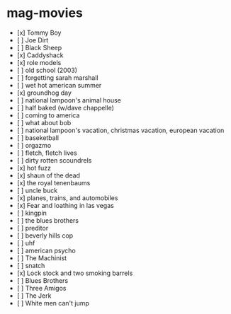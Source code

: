 mag-movies
==========
<ul>
<li>[x] Tommy Boy</li>
<li>[ ] Joe Dirt</li>
<li>[ ] Black Sheep</li>
<li>[x] Caddyshack</li>
<li>[x] role models</li>
<li>[ ] old school (2003)</li>
<li>[ ] forgetting sarah marshall</li>
<li>[ ] wet hot american summer</li>
<li>[x] groundhog day</li>
<li>[ ] national lampoon's animal house</li>
<li>[ ] half baked (w/dave chappelle)</li>
<li>[ ] coming to america</li>
<li>[ ] what about bob</li>
<li>[ ] national lampoon's vacation, christmas vacation, european vacation</li>
<li>[ ] baseketball</li>
<li>[ ] orgazmo</li>
<li>[ ] fletch, fletch lives</li>
<li>[ ] dirty rotten scoundrels</li>
<li>[x] hot fuzz</li>
<li>[x] shaun of the dead</li>
<li>[x] the royal tenenbaums</li>
<li>[ ] uncle buck</li>
<li>[x] planes, trains, and automobiles</li>
<li>[x] Fear and loathing in las vegas</li>
<li>[ ] kingpin</li>
<li>[ ] the blues brothers</li>
<li>[ ] preditor</li>
<li>[ ] beverly hills cop</li>
<li>[ ] uhf</li>
<li>[ ] american psycho</li>
<li>[ ] The Machinist </li>
<li>[ ] snatch</li>
<li>[x] Lock stock and two smoking barrels</li>
<li>[ ] Blues Brothers </li>
<li>[ ] Three Amigos </li>
<li>[ ] The Jerk </li>
<li>[ ] White men can't jump </li>
</ul>


